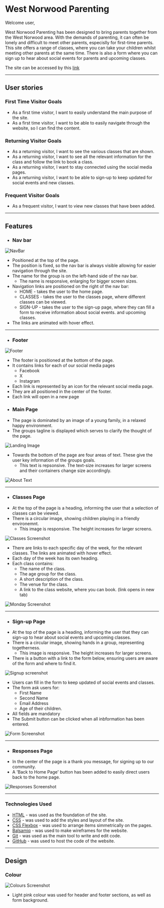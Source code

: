 # West Norwood Parenting

Welcome user,

West Norwood Parenting has been designed to bring parents together from the West Norwood area. With the demands of parenting, it can often be lonely and difficult to meet other parents, especislly for first-time parents. This site offers a range of classes, where you can take your children whilst meeting other parents at the same time. There is also a form where you can sign up to hear about social events for parents and upcoming classes.

The site can be accessed by this [link](https://l-copeman.github.io/west-norwood-parenting/)

---

## User stories

### First Time Visitor Goals

* As a first time visitor, I want to easily understand the main purpose of the site. 
* As a first time visitor, I want to be able to easily navigate through the website, so I can find the content.

### Returning Visitor Goals

* As a returning visitor, I want to see the various classes that are shown.
* As a returning visitor, I want to see all the relevant information for the class and follow the link to book a class.
* As a returning visitor, I want to stay connected using the social media pages.
* As a returning visitor, I want to be able to sign-up to keep updated for social events and new classes.

### Frequent Visitor Goals

* As a frequent visitor, I want to view new classes that have been added.

---

## Features

- ### Nav bar

![NavBar](documentation/navbar-screenshot.jpeg)

* Positioned at the top of the page.
* The position is fixed, so the nav bar is always visible allowing for easier navigation through the site.
* The name for the group is on the left-hand side of the nav bar.
    * The name is responsive, enlarging for bigger screen sizes.
* Navigation links are positioned on the right of the nav bar:
    * HOME - takes the user to the home page.
    * CLASSES - takes the user to the classes page, where different classes can be viewed.
    * SIGN-UP - takes the user to the sign-up page, where they can fill a form to receive information about social events. and upcoming classes.
* The links are animated with hover effect.    

---

- ### Footer

![Footer](documentation/footer-screenshot.jpeg)

* The footer is positioned at the bottom of the page.
* It contains links for each of our social media pages
    * Facebook
    * X
    * Instagram
* Each link is represented by an icon for the relevant social media page.
* They are all positioned in the center of the footer.
* Each link will open in a new page    

- ### Main Page

* The page is dominated by an image of a young family, in a relaxed happy environment.
* The groups tagline is displayed which serves to clarify the thought of the page.

![Landing Image](documentation/landing-image.jpeg)

* Towards the bottom of the page are four areas of text. These give the user key information of the groups goals.
    * This text is repsonsive. The text-size increases for larger screens and their containers change size accordingly.

![About Text](documentation/about-text.jpeg)

---

- ### Classes Page

* At the top of the page is a heading, informing the user that a selection of classes can be viewed.
* There is a circular image, showing children playing in a friendly environemnt.
    * This image is responsive. The height increases for larger screens.

![Classes Screenshot](documentation/classes-image.jpeg)

* There are links to each specific day of the week, for the relevant classes. The links are animated with hover effect.
* Each day of the week has its own heading.
* Each class contains:
    * The name of the class.
    * The age group for the class.
    * A short description of the class.
    * The venue for the class.
    * A link to the class website, where you can book. (link opens in new tab)

![Monday Screenshot](documentation/monday-class.jpeg)    

--- 

- ### Sign-up Page

* At the top of the page is a heading, informing the user that they can sign-up to hear about social events and upcoming classes.
* There is a circular image, showing hands in a group, representing togetherness.
    * This image is responsive. The height increases for larger screens.
* There is a button with a link to the form below, ensuring users are aware of the form and where to find it.

![Signup screenshot](documentation/signup-image.jpeg)

* Users can fill in the form to keep updated of social events and classes.
* The form ask users for:
    * First Name
    * Second Name
    * Email Address
    * Age of their children. 
* All fields are mandatory 
* The Submit button can be clicked when all inbformation has been entered.

![Form Screenshot](documentation/form-screenshot.jpeg)

---

- ### Responses Page

* In the center of the page is a thank you message, for signing up to our community.
* A 'Back to Home Page' button has been added to easily direct users back to the home page.

![Responses Screenshot](documentation/responses-screenshot.jpeg)

---

### Technologies Used

- [HTML](https://developer.mozilla.org/en-US/docs/Web/HTML) - was used as the foundation of the site.
- [CSS](https://developer.mozilla.org/en-US/docs/Web/css) - was used to add the styles and layout of the site.
- [CSS Flexbox](https://developer.mozilla.org/en-US/docs/Learn/CSS/CSS_layout/Flexbox) - was used to arrange items simmetrically on the pages.
- [Balsamiq](https://balsamiq.com/) - was used to make wireframes for the website.
- [Git](https://git-scm.com/) - was used as the main tool to write and edit code.
- [GitHub](https://github.com/) - was used to host the code of the website.

---

## Design

### Colour

![Colours Screenshot](documentation/colours-screenshot.jpeg)

* Light pink colour was used for header and footer sections, as well as form background. 